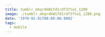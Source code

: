 ```yaml
---
title: tumblr_mhqrdkW1fd1rdf37to1_1280
image: ./tumblr_mhqrdkW1fd1rdf37to1_1280.png
date: '1970-01-01T00:00:00.000Z'
tags:
  - mobile
---
```


